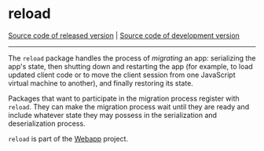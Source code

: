 # reload
[Source code of released version](https://github.com/meteor/meteor/tree/master/packages/reload) | [Source code of development version](https://github.com/meteor/meteor/tree/devel/packages/reload)
***

The `reload` package handles the process of *migrating* an app:
serializing the app's state, then shutting down and restarting the app
(for example, to load updated client code or to move the client
session from one JavaScript virtual machine to another), and finally
restoring its state.

Packages that want to participate in the migration process register
with `reload`. They can make the migration process wait until they are
ready and include whatever state they may possess in the serialization
and deserialization process.

`reload` is part of the [Webapp](https://www.meteor.com/webapp) project.
